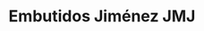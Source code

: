 ---
title: "Embutidos Jiménez JMJ"
url: /el-barco-de-avila/embutidos-jimenez-jmj/
shop: carnicero
---